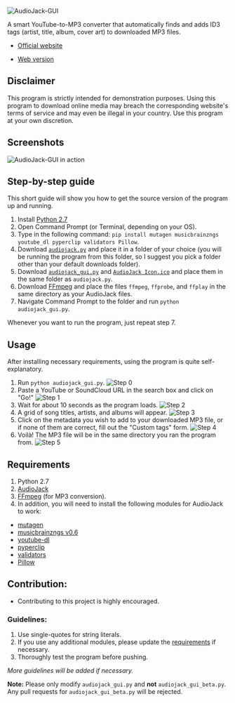 ![AudioJack-GUI](https://raw.githubusercontent.com/Blue9/AudioJack-GUI/master/logo/AudioJack%20Logo.png)

A smart YouTube-to-MP3 converter that automatically finds and adds ID3 tags (artist, title, album, cover art) to downloaded MP3 files.

- [Official website](http://blue9.github.io/AudioJack-GUI/)

- [Web version](http://www.audiojack.io/)

## Disclaimer
This program is strictly intended for demonstration purposes. Using this program to download online media may breach the corresponding website's terms of service and may even be illegal in your country. Use this program at your own discretion.

## Screenshots
![AudioJack-GUI in action](https://raw.githubusercontent.com/Blue9/AudioJack-GUI/master/screenshots/Screenshot_v2.png)

## Step-by-step guide
This short guide will show you how to get the source version of the program up and running.

1. Install [Python 2.7](https://www.python.org/download/releases/2.7/)
2. Open Command Prompt (or Terminal, depending on your OS).
3. Type in the following command: `pip install mutagen musicbrainzngs youtube_dl pyperclip validators Pillow`.
4. Download [`audiojack.py`](https://github.com/Blue9/AudioJack/blob/master/audiojack.py) and place it in a folder of your choice (you will be running the program from this folder, so I suggest you pick a folder other than your default downloads folder).
5. Download [`audiojack_gui.py`](https://github.com/Blue9/AudioJack-GUI/blob/master/audiojack_gui.py) and [`AudioJack Icon.ico`](https://github.com/Blue9/AudioJack-GUI/blob/master/AudioJack%20Icon.ico) and place them in the same folder as `audiojack.py`.
6. Download [FFmpeg](https://ffmpeg.org/download.html) and place the files `ffmpeg`, `ffprobe`, and `ffplay` in the same directory as your AudioJack files.
7. Navigate Command Prompt to the folder and run `python audiojack_gui.py`.

Whenever you want to run the program, just repeat step 7.

## Usage
After installing necessary requirements, using the program is quite self-explanatory.

1. Run `python audiojack_gui.py`.
![Step 0](https://raw.githubusercontent.com/Blue9/AudioJack-GUI/master/screenshots/AudioJack%20Steps/Step%200.png)
2. Paste a YouTube or SoundCloud URL in the search box and click on "Go!"
![Step 1](https://raw.githubusercontent.com/Blue9/AudioJack-GUI/master/screenshots/AudioJack%20Steps/Step%201.png)
3. Wait for about 10 seconds as the program loads.
![Step 2](https://raw.githubusercontent.com/Blue9/AudioJack-GUI/master/screenshots/AudioJack%20Steps/Step%202.png)
4. A grid of song titles, artists, and albums will appear.
![Step 3](https://raw.githubusercontent.com/Blue9/AudioJack-GUI/master/screenshots/AudioJack%20Steps/Step%203.png)
5. Click on the metadata you wish to add to your downloaded MP3 file, or if none of them are correct, fill out the "Custom tags" form.
![Step 4](https://raw.githubusercontent.com/Blue9/AudioJack-GUI/master/screenshots/AudioJack%20Steps/Step%204.png)
6. Voilà! The MP3 file will be in the same directory you ran the program from.
![Step 5](https://raw.githubusercontent.com/Blue9/AudioJack-GUI/master/screenshots/AudioJack%20Steps/Step%205.png)

## Requirements
1. Python 2.7
2. [AudioJack](https://github.com/Blue9/AudioJack)
2. [FFmpeg](https://www.ffmpeg.org/) (for MP3 conversion).  
3. In addition, you will need to install the following modules for AudioJack to work:
 - [mutagen](https://bitbucket.org/lazka/mutagen)
 - [musicbrainzngs v0.6](https://github.com/alastair/python-musicbrainzngs)
 - [youtube-dl](https://github.com/rg3/youtube-dl)
 - [pyperclip](https://github.com/asweigart/pyperclip)
 - [validators](https://validators.readthedocs.io/en/latest/)
 - [Pillow](https://pillow.readthedocs.io)

## Contribution:
- Contributing to this project is highly encouraged.

### Guidelines:
1. Use single-quotes for string literals.
2. If you use any additional modules, please update the [requirements](#requirements) if necessary.
3. Thoroughly test the program before pushing.

*More guidelines will be added if necessary.*

**Note:** Please only modify `audiojack_gui.py` and **not** `audiojack_gui_beta.py`. Any pull requests for `audiojack_gui_beta.py` will be rejected.
